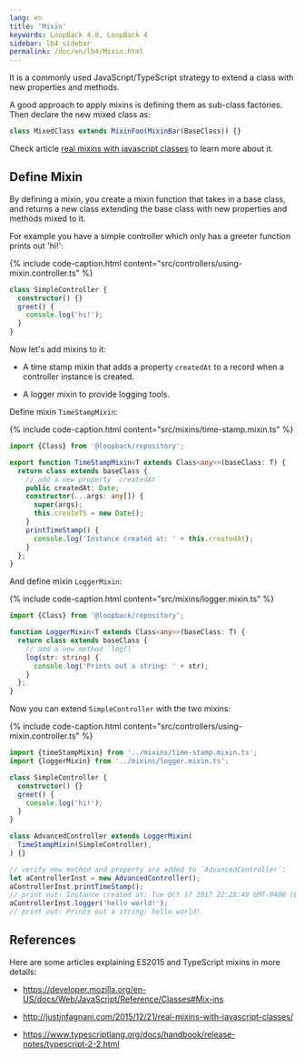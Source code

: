 ```yaml
---
lang: en
title: 'Mixin'
keywords: LoopBack 4.0, LoopBack 4
sidebar: lb4_sidebar
permalink: /doc/en/lb4/Mixin.html
---
```


It is a commonly used JavaScript/TypeScript strategy to extend a class with new
properties and methods.

A good approach to apply mixins is defining them as sub-class factories. Then
declare the new mixed class as:

```js
class MixedClass extends MixinFoo(MixinBar(BaseClass)) {}
```

Check article
[real mixins with javascript classes](http://justinfagnani.com/2015/12/21/real-mixins-with-javascript-classes/)
to learn more about it.

## Define Mixin

By defining a mixin, you create a mixin function that takes in a base class, and
returns a new class extending the base class with new properties and methods
mixed to it.

For example you have a simple controller which only has a greeter function
prints out 'hi!':

{% include code-caption.html content="src/controllers/using-mixin.controller.ts" %}

```ts
class SimpleController {
  constructor() {}
  greet() {
    console.log('hi!');
  }
}
```

Now let's add mixins to it:

- A time stamp mixin that adds a property `createdAt` to a record when a
  controller instance is created.

- A logger mixin to provide logging tools.

Define mixin `TimeStampMixin`:

{% include code-caption.html content="src/mixins/time-stamp.mixin.ts" %}

```ts
import {Class} from '@loopback/repository';

export function TimeStampMixin<T extends Class<any>>(baseClass: T) {
  return class extends baseClass {
    // add a new property `createdAt`
    public createdAt: Date;
    constructor(...args: any[]) {
      super(args);
      this.createTS = new Date();
    }
    printTimeStamp() {
      console.log('Instance created at: ' + this.createdAt);
    }
  };
}
```

And define mixin `LoggerMixin`:

{% include code-caption.html content="src/mixins/logger.mixin.ts" %}

```ts
import {Class} from '@loopback/repository';

function LoggerMixin<T extends Class<any>>(baseClass: T) {
  return class extends baseClass {
    // add a new method `log()`
    log(str: string) {
      console.log('Prints out a string: ' + str);
    }
  };
}
```

Now you can extend `SimpleController` with the two mixins:

{% include code-caption.html content="src/controllers/using-mixin.controller.ts" %}

```ts
import {timeStampMixin} from '../mixins/time-stamp.mixin.ts';
import {loggerMixin} from '../mixins/logger.mixin.ts';

class SimpleController {
  constructor() {}
  greet() {
    console.log('hi!');
  }
}

class AdvancedController extends LoggerMixin(
  TimeStampMixin(SimpleController),
) {}

// verify new method and property are added to `AdvancedController`:
let aControllerInst = new AdvancedController();
aControllerInst.printTimeStamp();
// print out: Instance created at: Tue Oct 17 2017 22:28:49 GMT-0400 (EDT)
aControllerInst.logger('hello world!');
// print out: Prints out a string: hello world!
```

## References

Here are some articles explaining ES2015 and TypeScript mixins in more details:

- <https://developer.mozilla.org/en-US/docs/Web/JavaScript/Reference/Classes#Mix-ins>

- <http://justinfagnani.com/2015/12/21/real-mixins-with-javascript-classes/>

- <https://www.typescriptlang.org/docs/handbook/release-notes/typescript-2-2.html>
